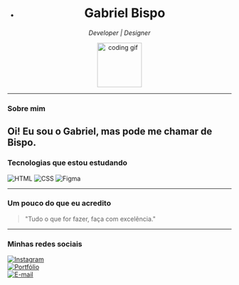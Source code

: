 - <h1 align="center">Gabriel Bispo</h1>

<p align="center">
  <em>Developer | Designer </em>  
</p>

<p align="center">
  <img src="https://media.giphy.com/media/QssGEmpkyEOhBCb7e1/giphy.gif" width="100" alt="coding gif"/>
</p>

---

### Sobre mim

Oi! Eu sou o Gabriel, mas pode me chamar de **Bispo**. 
---

### Tecnologias que estou estudando

![HTML](https://img.shields.io/badge/-HTML5-E34F26?style=flat&logo=html5&logoColor=white)
![CSS](https://img.shields.io/badge/-CSS3-1572B6?style=flat&logo=css3)
![Figma](https://img.shields.io/badge/-Figma-F24E1E?style=flat&logo=figma&logoColor=white)

---

### Um pouco do que eu acredito

> "Tudo o que for fazer, faça com excelência." 

---

### Minhas redes sociais

[![Instagram](https://img.shields.io/badge/-@gabriell_biispo-833AB4?style=flat&logo=instagram&logoColor=white)](https://instagram.com/gabriell_biispo)  
[![Portfólio](https://img.shields.io/badge/-Portfólio-000?style=flat&logo=vercel&logoColor=white)](https://seuportfolio.com)  
[![E-mail](https://img.shields.io/badge/-email@exemplo.com-D14836?style=flat&logo=gmail&logoColor=white)](mailto:gabriellbiispo@outlook.com)
